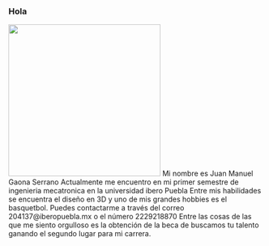 ### Hola 
<img src="imgs/Multimedia.jpg"  width="300">
Mi nombre es Juan Manuel Gaona Serrano 
Actualmente me encuentro en mi primer semestre de ingenieria mecatronica en la universidad ibero Puebla
Entre mis habilidades se encuentra el diseño en 3D y uno de mis grandes hobbies es el basquetbol.
Puedes contactarme a través del correo 204137@iberopuebla.mx o el número 2229218870
Entre las cosas de las que me siento orgulloso es la obtención de la beca de buscamos tu talento ganando el segundo lugar para mi carrera.
